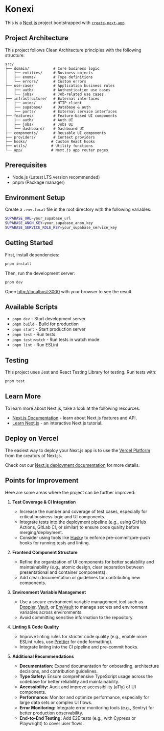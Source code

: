 # Konexi

This is a [Next.js](https://nextjs.org) project bootstrapped with [`create-next-app`](https://nextjs.org/docs/app/api-reference/cli/create-next-app).

## Project Architecture

This project follows Clean Architecture principles with the following structure:

```
src/
├── domain/           # Core business logic
│   ├── entities/     # Business objects
│   ├── enums/        # Type definitions
│   └── errors/       # Custom errors
├── use-case/         # Application business rules
│   ├── auth/         # Authentication use cases
│   └── jobs/         # Job-related use cases
├── infrastructure/   # External interfaces
│   ├── axios/        # HTTP client
│   ├── supabase/     # Database & auth
│   └── ports/        # External service interfaces
├── features/         # Feature-based UI components
│   ├── auth/         # Auth UI
│   ├── jobs/         # Jobs UI
│   └── dashboard/    # Dashboard UI
├── components/       # Reusable UI components
├── providers/        # Context providers
├── hooks/           # Custom React hooks
├── utils/           # Utility functions
└── app/             # Next.js app router pages
```

## Prerequisites

- Node.js (Latest LTS version recommended)
- pnpm (Package manager)

## Environment Setup

Create a `.env.local` file in the root directory with the following variables:

```bash
SUPABASE_URL=your_supabase_url
SUPABASE_ANON_KEY=your_supabase_anon_key
SUPABASE_SERVICE_ROLE_KEY=your_supabase_service_key
```

## Getting Started

First, install dependencies:

```bash
pnpm install
```

Then, run the development server:

```bash
pnpm dev
```

Open [http://localhost:3000](http://localhost:3000) with your browser to see the result.

## Available Scripts

- `pnpm dev` - Start development server
- `pnpm build` - Build for production
- `pnpm start` - Start production server
- `pnpm test` - Run tests
- `pnpm test:watch` - Run tests in watch mode
- `pnpm lint` - Run ESLint

## Testing

This project uses Jest and React Testing Library for testing. Run tests with:

```bash
pnpm test
```

## Learn More

To learn more about Next.js, take a look at the following resources:

- [Next.js Documentation](https://nextjs.org/docs) - learn about Next.js features and API.
- [Learn Next.js](https://nextjs.org/learn) - an interactive Next.js tutorial.

## Deploy on Vercel

The easiest way to deploy your Next.js app is to use the [Vercel Platform](https://vercel.com/new?utm_medium=default-template&filter=next.js&utm_source=create-next-app&utm_campaign=create-next-app-readme) from the creators of Next.js.

Check out our [Next.js deployment documentation](https://nextjs.org/docs/app/building-your-application/deploying) for more details.

## Points for Improvement

Here are some areas where the project can be further improved:

1. **Test Coverage & CI Integration**
   - Increase the number and coverage of test cases, especially for critical business logic and UI components.
   - Integrate tests into the deployment pipeline (e.g., using GitHub Actions, GitLab CI, or similar) to ensure code quality before merging/deployment.
   - Consider using tools like [Husky](https://typicode.github.io/husky/) to enforce pre-commit/pre-push hooks for running tests and linting.

2. **Frontend Component Structure**
   - Refine the organization of UI components for better scalability and maintainability (e.g., atomic design, clear separation between presentational and container components).
   - Add clear documentation or guidelines for contributing new components.

3. **Environment Variable Management**
   - Use a secure environment variable management tool such as [Doppler](https://www.doppler.com/), [Vault](https://www.vaultproject.io/), or [EnvVault](https://envvault.dev/) to manage secrets and environment variables across environments.
   - Avoid committing sensitive information to the repository.

4. **Linting & Code Quality**
   - Improve linting rules for stricter code quality (e.g., enable more ESLint rules, use [Prettier](https://prettier.io/) for code formatting).
   - Integrate linting into the CI pipeline and pre-commit hooks.

5. **Additional Recommendations**
   - **Documentation:** Expand documentation for onboarding, architecture decisions, and contribution guidelines.
   - **Type Safety:** Ensure comprehensive TypeScript usage across the codebase for better reliability and maintainability.
   - **Accessibility:** Audit and improve accessibility (a11y) of UI components.
   - **Performance:** Monitor and optimize performance, especially for large data sets or complex UI flows.
   - **Error Monitoring:** Integrate error monitoring tools (e.g., Sentry) for better production observability.
   - **End-to-End Testing:** Add E2E tests (e.g., with Cypress or Playwright) to cover user flows.
